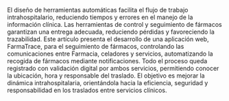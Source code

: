 El diseño de herramientas automáticas facilita el flujo de trabajo intrahospitalario, reduciendo tiempos y errores en el manejo de la información clínica. Las herramientas de control y seguimiento de fármacos garantizan una entrega adecuada, reduciendo pérdidas y favoreciendo la trazabilidad.
Este artículo presenta el desarrollo de una aplicación web, FarmaTrace, para el seguimiento de fármacos, controlando las comunicaciones entre Farmacia, celadores y servicios, automatizando la recogida de fármacos mediante notificaciones.
Todo el proceso queda registrado con validación digital por ambos servicios, permitiendo conocer la ubicación, hora y responsable del traslado.
El objetivo es mejorar la dinámica intrahospitalaria, orientándola hacia la eficiencia, seguridad y responsabilidad en los traslados entre servicios clínicos.
